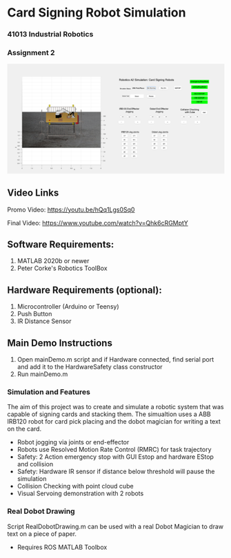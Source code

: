 # Card Signing Robot Simulation
### 41013 Industrial Robotics 
### Assignment 2 

![alt text](https://github.com/GeorgeSheslow/Robotics_A2/blob/documentation/Simulation_Image.png)

## Video Links

Promo Video: https://youtu.be/hQq1Lgs0Sq0

Final Video: https://www.youtube.com/watch?v=Qhk6cRGMptY

## Software Requirements:

1. MATLAB 2020b or newer
2. Peter Corke's Robotics ToolBox

## Hardware Requirements (optional):

1. Microcontroller (Arduino or Teensy)
2. Push Button 
3. IR Distance Sensor


## Main Demo Instructions

1. Open mainDemo.m script and if Hardware connected, find serial port and add it to the HardwareSafety class constructor
2. Run mainDemo.m


### Simulation and Features

The aim of this project was to create and simulate a robotic system that was capable of signing cards and stacking them. The simualtion uses a ABB IRB120 robot for card pick placing and the dobot magician for writing a text on the card. 

- Robot jogging via joints or end-effector
- Robots use Resolved Motion Rate Control (RMRC) for task trajectory
- Safety: 2 Action emergency stop with GUI Estop and hardware EStop and collision
- Safety: Hardware IR sensor if distance below threshold will pause the simulation 
- Collision Checking with point cloud cube
- Visual Servoing demonstration with 2 robots

### Real Dobot Drawing

Script RealDobotDrawing.m can be used with a real Dobot Magician to draw text on a piece of paper.

- Requires ROS MATLAB Toolbox 
